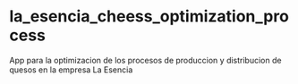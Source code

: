 # la_esencia_cheess_optimization_process
App para la optimizacion de los procesos de produccion y distribucion de quesos en la empresa La Esencia

